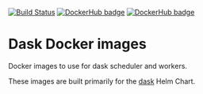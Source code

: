[![Build Status](https://travis-ci.org/luigidifraia/dask-docker-images.svg?branch=master)](https://travis-ci.org/luigidifraia/dask-docker-images "Build status of luigidifraia/dask-datacube")
[![DockerHub badge](https://images.microbadger.com/badges/version/luigidifraia/dask-datacube.svg)](https://microbadger.com/images/luigidifraia/dask-datacube "Latest tag/version of luigidifraia/dask-datacube")
[![DockerHub badge](https://images.microbadger.com/badges/version/luigidifraia/dask-datacube:v1.1.0-alpha.svg)](https://microbadger.com/images/luigidifraia/dask-datacube:v1.1.0-alpha "Get your own version badge on microbadger.com")

# Dask Docker images

Docker images to use for dask scheduler and workers.

These images are built primarily for the [dask](https://github.com/helm/charts/tree/master/stable/dask) Helm Chart.
